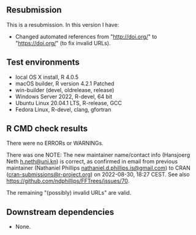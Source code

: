 
## Resubmission

This is a resubmission. In this version I have:

* Changed automated references from "http://doi.org/" to "https://doi.org/" (to fix invalid URLs). 


## Test environments

* local OS X install, R 4.0.5 
* macOS builder, R version 4.2.1 Patched 
* win-builder (devel, oldrelease, release) 
* Windows Server 2022, R-devel, 64 bit 
* Ubuntu Linux 20.04.1 LTS, R-release, GCC 
* Fedora Linux, R-devel, clang, gfortran 

## R CMD check results

There were no ERRORs or WARNINGs.

There was one NOTE: The new maintainer name/contact info (Hansjoerg Neth <h.neth@uni.kn>) is correct, 
as confirmed in email from previous maintainer (Nathaniel Phillips <nathaniel.d.phillips.is@gmail.com>) to CRAN (<cran-submissions@r-project.org>) on 2022-08-30, 18:27 CEST. See also <https://github.com/ndphillips/FFTrees/issues/70>. 

The remaining "(possibly) invalid URLs" are valid.

## Downstream dependencies

* None.
